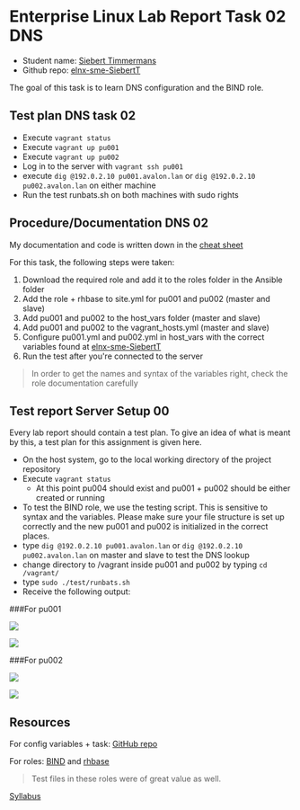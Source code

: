 # Enterprise Linux Lab Report Task 02 DNS

- Student name: [Siebert Timmermans](https://github.com/SiebertT) 
- Github repo: [elnx-sme-SiebertT](https://github.com/HoGentTIN/elnx-sme-SiebertT)

The goal of this task is to learn DNS configuration and the BIND role.

## Test plan DNS task 02

- Execute `vagrant status`
- Execute `vagrant up pu001`
- Execute `vagrant up pu002`
- Log in to the server with `vagrant ssh pu001`
- execute `dig @192.0.2.10 pu001.avalon.lan` or `dig @192.0.2.10 pu002.avalon.lan` on either machine
- Run the test runbats.sh on both machines with sudo rights


## Procedure/Documentation DNS 02
My documentation and code is written down in the [cheat sheet](https://github.com/HoGentTIN/elnx-sme-SiebertT/blob/master/report/Task%2002%20DNS/cheat-sheet%20dns%2002.md)

For this task, the following steps were taken:

1. Download the required role and add it to the roles folder in the Ansible folder
2. Add the role + rhbase to site.yml for pu001 and pu002 (master and slave)
3. Add pu001 and pu002 to the host_vars folder (master and slave)
4. Add pu001 and pu002 to the vagrant_hosts.yml (master and slave)
5. Configure pu001.yml and pu002.yml in host_vars with the correct variables found at [elnx-sme-SiebertT](https://github.com/HoGentTIN/elnx-sme-SiebertT)
5. Run the test after you're connected to the server

> In order to get the names and syntax of the variables right, check the role documentation carefully


## Test report Server Setup 00
Every lab report should contain a test plan. To give an idea of what is meant by this, a test plan for this assignment is given here.

- On the host system, go to the local working directory of the project repository
- Execute `vagrant status`
    - At this point pu004 should exist and pu001 + pu002 should be either created or running
- To test the BIND role, we use the testing script. This is sensitive to syntax and the variables. Please make sure your file structure is set up correctly and the new pu001 and pu002 is initialized in the correct places.
- type `dig @192.0.2.10 pu001.avalon.lan` or `dig @192.0.2.10 pu002.avalon.lan`  on master and slave to test the DNS lookup
- change directory to /vagrant inside pu001 and pu002 by typing `cd /vagrant/`
- type `sudo ./test/runbats.sh`
- Receive the following output:

###For pu001

![](https://i.gyazo.com/97b67aefe7ce52a8705347f316aefb45.png)

![](https://i.gyazo.com/661236deb101232bc32b5aabdfccc072.png)

###For pu002

![](https://i.gyazo.com/95f77d943ad092e0c6b25d454c0226e2.png)

![](https://i.gyazo.com/babcf37d68bdd594e9d696695c604cf6.png)


## Resources

For config variables + task: [GitHub repo](https://github.com/HoGentTIN/elnx-sme-SiebertT)

For roles: [BIND](https://github.com/bertvv/ansible-role-bind) and [rhbase](https://github.com/bertvv/ansible-role-rh-base)

> Test files in these roles were of great value as well.

[Syllabus](https://chamilo.hogent.be/Chamilo/Libraries/Resources/Javascript/Plugin/PDFJS/web/viewer.html?file=https%3A%2F%2Fchamilo.hogent.be%2Findex.php%3Fapplication%3DChamilo%255CCore%255CRepository%26go%3DDocumentDownloader%26object%3D2327320%26security_code%3D24ed8910204771c621e8dae1f7cbad0e2148b8bc%26display%3D1)